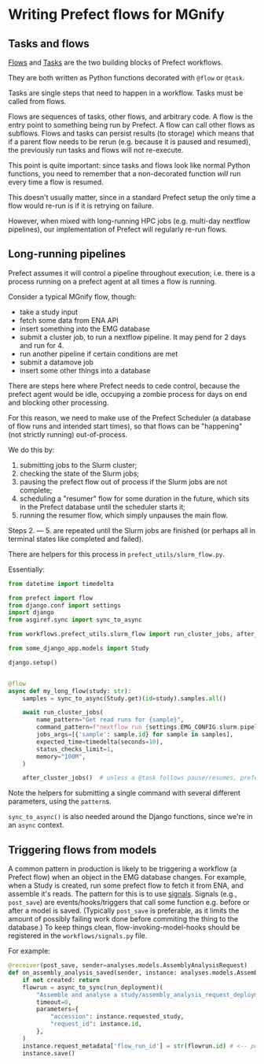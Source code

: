 # Writing Prefect flows for MGnify

## Tasks and flows
[Flows](https://docs.prefect.io/latest/concepts/flows/) and [Tasks](https://docs.prefect.io/latest/concepts/tasks/) are the two building blocks of Prefect workflows.

They are both written as Python functions decorated with `@flow` or `@task`.

Tasks are single steps that need to happen in a workflow. Tasks must be called from flows.

Flows are sequences of tasks, other flows, and arbitrary code.
A flow is the entry point to something being run by Prefect.
A flow can call other flows as subflows.
Flows and tasks can persist results (to storage) which means that if a parent flow needs to be rerun (e.g. because it is paused and resumed), the previously run tasks and flows will not re-execute.

This point is quite important: since tasks and flows look like normal Python functions, you need to remember that a non-decorated function *will* run every time a flow is resumed.

This doesn't usually matter, since in a standard Prefect setup the only time a flow would re-run is if it is retrying on failure.

However, when mixed with long-running HPC jobs (e.g. multi-day nextflow pipelines), our implementation of Prefect will regularly re-run flows.

## Long-running pipelines
Prefect assumes it will control a pipeline throughout execution; i.e. there is a process running on a prefect agent at all times a flow is running.

Consider a typical MGnify flow, though:
* take a study input
* fetch some data from ENA API
* insert something into the EMG database
* submit a cluster job, to run a nextflow pipeline. It may pend for 2 days and run for 4.
* run another pipeline if certain conditions are met
* submit a datamove job
* insert some other things into a database

There are steps here where Prefect needs to cede control, because the prefect agent would be idle, occupying a zombie process for days on end and blocking other processing.

For this reason, we need to make use of the Prefect Scheduler (a database of flow runs and intended start times), so that flows can be "happening" (not strictly running) out-of-process.

We do this by:
1. submitting jobs to the Slurm cluster;
2. checking the state of the Slurm jobs;
3. pausing the prefect flow out of process if the Slurm jobs are not complete;
4. scheduling a "resumer" flow for some duration in the future, which sits in the Prefect database until the scheduler starts it;
5. running the resumer flow, which simply unpauses the main flow.

Steps 2. — 5. are repeated until the Slurm jobs are finished (or perhaps all in terminal states like completed and failed).

There are helpers for this process in `prefect_utils/slurm_flow.py`.

Essentially:

```python
from datetime import timedelta

from prefect import flow
from django.conf import settings
import django
from asgiref.sync import sync_to_async

from workflows.prefect_utils.slurm_flow import run_cluster_jobs, after_cluster_jobs

from some_django_app.models import Study

django.setup()


@flow
async def my_long_flow(study: str):
    samples = sync_to_async(Study.get)(id=study).samples.all()

    await run_cluster_jobs(
        name_pattern="Get read runs for {sample}",
        command_pattern=f"nextflow run {settings.EMG_CONFIG.slurm.pipelines_root_dir}/do_something_slow_with_a_sample.nf --sample={{sample}}",
        jobs_args=[{'sample': sample.id} for sample in samples],
        expected_time=timedelta(seconds=10),
        status_checks_limit=1,
        memory="100M",
    )

    after_cluster_jobs()  # unless a @task follows pause/resumes, prefect won't bother resuming
```

Note the helpers for submitting a single command with several different parameters, using the `pattern`s.

`sync_to_async()` is also needed around the Django functions, since we're in an `async` context.


## Triggering flows from models
A common pattern in production is likely to be triggering a workflow (a Prefect flow) when an object in the EMG
database changes.
For example, when a Study is created, run some prefect flow to fetch it from ENA, and assemble it's reads.
The pattern for this is to use [signals](https://docs.djangoproject.com/en/5.0/topics/signals/).
Signals (e.g., `post_save`) are events/hooks/triggers that call some function e.g. before or after a model is saved.
(Typically `post_save` is preferable, as it limits the amount of possibly failing work done before commiting the thing to the database.)
To keep things clean, flow-invoking-model-hooks should be registered in the `workflows/signals.py` file.

For example:
```python
@receiver(post_save, sender=analyses.models.AssemblyAnalysisRequest)
def on_assembly_analysis_saved(sender, instance: analyses.models.AssemblyAnalysisRequest, created, **kwargs):
    if not created: return
    flowrun = async_to_sync(run_deployment)(
        "Assemble and analyse a study/assembly_analysis_request_deployment", # <-- naming here is NOT arbitrary
        timeout=0,
        parameters={
            "accession": instance.requested_study,
            "request_id": instance.id,
        },
    )
    instance.request_metadata['flow_run_id'] = str(flowrun.id) # <-- potentially useful to save this for admin purposes
    instance.save()
```
